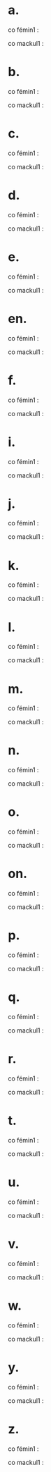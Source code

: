 # a.

co fémin1 :

co mackul1 :

# b.

co fémin1 :

co mackul1 :

# c.

co fémin1 :

co mackul1 :

# d.

co fémin1 :

co mackul1 :

# e.

co fémin1 :

co mackul1 :

# en.

co fémin1 :

co mackul1 :

# f.

co fémin1 :

co mackul1 :

# i.

co fémin1 :

co mackul1 :

# j.

co fémin1 :

co mackul1 :

# k.

co fémin1 :

co mackul1 :

# l.

co fémin1 :

co mackul1 :

# m.

co fémin1 :

co mackul1 :

# n.

co fémin1 :

co mackul1 :

# o.

co fémin1 :

co mackul1 :

# on.

co fémin1 :

co mackul1 :

# p.

co fémin1 :

co mackul1 :

# q.

co fémin1 :

co mackul1 :

# r.

co fémin1 :

co mackul1 :

# t.

co fémin1 :

co mackul1 :

# u.

co fémin1 :

co mackul1 :

# v.

co fémin1 :

co mackul1 :

# w.

co fémin1 :

co mackul1 :

# y.

co fémin1 :

co mackul1 :

# z.

co fémin1 :

co mackul1 :

